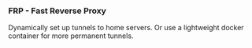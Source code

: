 ### FRP - Fast Reverse Proxy

Dynamically set up tunnels to home servers.
Or use a lightweight docker container for more permanent tunnels. 

